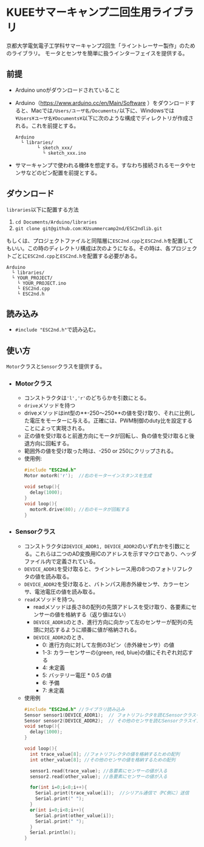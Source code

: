 # KUEEサマーキャンプ二回生用ライブラリ

京都大学電気電子工学科サマーキャンプ2回生「ライントレーサー製作」のためのライブラリ。
モータとセンサを簡単に扱うインターフェイスを提供する。

## 前提
- Arduino unoがダウンロードされていること
- Arduino（https://www.arduino.cc/en/Main/Software ）をダウンロードすると、Macでは`/Users/ユーザ名/Documents/`以下に、Windowsでは`¥Users¥ユーザ名¥Documents¥`以下に次のような構成でディレクトリが作成される。これを前提とする。

      Arduino
        └ libraries/
			  └ sketch_xxx/
				└ sketch_xxx.ino

- サマーキャンプで使われる機体を想定する。すなわち接続されるモータやセンサなどのピン配置を前提とする。

## ダウンロード
`libraries`以下に配置する方法
1. `cd Documents/Arduino/libraries `
1. `git clone git@github.com:KUsummercamp2nd/ESC2ndlib.git`

もしくは、プロジェクトファイルと同階層に`ESC2nd.cpp`と`ESC2nd.h`を配置してもいい。この時のディレクトリ構成は次のようになる。その時は、各プロジェクトごとに`ESC2nd.cpp`と`ESC2nd.h`を配置する必要がある。

    Arduino
      └ libraries/
      └ YOUR_PROJECT/
        └ YOUR_PROJECT.ino
        └ ESC2nd.cpp
        └ ESC2nd.h

## 読み込み

- `#include "ESC2nd.h"`で読み込む。

## 使い方
 `Motor`クラスと`Sensor`クラスを提供する。
- ### Motorクラス
  - コンストラクタは`'l','r'`のどちらかを引数にとる。
  - `drive`メソッドを持つ
   - driveメソッドはint型の**-250〜250**の値を受け取り、それに比例した電圧をモーターに与える。正確には、PWM制御のduty比を設定することによって実現される。
   - 正の値を受け取ると前進方向にモータが回転し、負の値を受け取ると後退方向に回転する。
   - 範囲外の値を受け取った時は、-250 or 250にクリップされる。
  - 使用例:
    ```C++
    #include "ESC2nd.h"
    Motor motorR('r');  //右のモーターインスタンスを生成

    void setup(){
      delay(1000);
    }
    void loop(){
      motorR.drive(80); //右のモータが回転する
    }
    ```

- ### Sensorクラス
  - コンストラクタは`DEVICE_ADDR1, DEVICE_ADDR2`のいずれかを引数にとる。これらは二つのAD変換用ICのアドレスを示すマクロであり、ヘッダファイル内で定義されている。
  - `DEVICE_ADDR1`を受け取ると、ライントレース用の8つのフォトリフレクタの値を読み取る。
  - `DEVICE_ADDR2`を受け取ると、バトンパス用赤外線センサ、カラーセンサ、電池電圧の値を読み取る。
  - `read`メソッドを持つ。
    - readメソッドは長さ8の配列の先頭アドレスを受け取り、各要素にセンサーの値を格納する（返り値はない）
    - `DEVICE_ADDR1`のとき、進行方向に向かって左のセンサーが配列の先頭に対応するように順番に値が格納される。
    - `DEVICE_ADDR2`のとき、
      - 0: 進行方向に対して左側の3ピン（赤外線センサ）の値
      - 1-3: カラーセンサーの{green, red, blue}の値にそれぞれ対応する
      - 4: 未定義
      - 5: バッテリー電圧 * 0.5 の値
      - 6: 予備
      - 7: 未定義
  - 使用例
    ```C++
    #include "ESC2nd.h" //ライブラリ読み込み
    Sensor sensor1(DEVICE_ADDR1);  // フォトリフレクタを読むSensorクラスインスタンス
    Sensor sensor2(DEVICE_ADDR2);  // その他のセンサを読むSensorクラスインスタンス
    void setup(){
      delay(1000);  
    }

    void loop(){
      int trace_value[8]; //フォトリフレクタの値を格納するための配列
      int other_value[8]; //その他のセンサの値を格納するための配列

      sensor1.read(trace_value); //各要素にセンサーの値が入る
      sensor2.read(other_value); //各要素にセンサーの値が入る

      for(int i=0;i<8;i++){
        Serial.print(trace_value[i]);  //シリアル通信で（PC側に）送信
        Serial.print(" ");
      }
      or(int i=0;i<8;i++){
        Serial.print(other_value[i]);
        Serial.print(" ");
      }
      Serial.println();
    }
    ```
